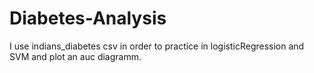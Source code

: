 # Diabetes-Analysis
I use indians_diabetes csv in order to practice in logisticRegression and SVM and plot an auc diagramm.

